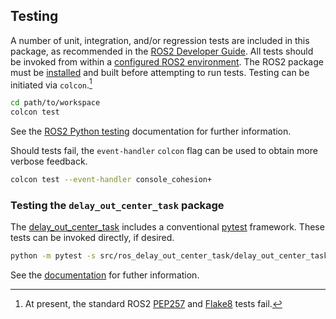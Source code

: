 <!-- License

Copyright 2022 Neuromechatronics Lab, Carnegie Mellon University (a.whit)

Contributors:
  a. whit. (nml@whit.contact)

This Source Code Form is subject to the terms of the Mozilla Public
License, v. 2.0. If a copy of the MPL was not distributed with this
file, You can obtain one at https://mozilla.org/MPL/2.0/.
-->

## Testing

A number of unit, integration, and/or regression tests are included in this 
package, as recommended in the [ROS2 Developer Guide]. All tests should be 
invoked from within a [configured ROS2 environment]. The ROS2 package must be 
[installed](doc/markdown/installation.md) and built before attempting to run 
tests. Testing can be initiated via `colcon`.[^failure]

[^failure]: At present, the standard ROS2 [PEP257] and [Flake8] tests fail.

```bash
cd path/to/workspace
colcon test
```

See the [ROS2 Python testing] documentation for further information.

Should tests fail, the `event-handler` `colcon` flag can be used to obtain more 
verbose feedback.

```bash
colcon test --event-handler console_cohesion+
```

### Testing the `delay_out_center_task` package

The [delay_out_center_task] includes a conventional [pytest] framework.  These tests
can be invoked directly, if desired.

```bash
python -m pytest -s src/ros_delay_out_center_task/delay_out_center_task
```

See the [documentation][delay_out_center_task] for futher information.

<!---------------------------------------------------------------------
   References
---------------------------------------------------------------------->

[Python path]: https://docs.python.org/3/tutorial/modules.html#the-module-search-path

[doctest]: https://docs.python.org/3/library/doctest.html

[ROS2]: https://docs.ros.org/en/humble/index.html


[pytest]: https://docs.pytest.org/


[configured ROS2 environment]: https://docs.ros.org/en/humble/Tutorials/Beginner-CLI-Tools/Configuring-ROS2-Environment.html

[ros2_environment]: https://docs.ros.org/en/humble/Tutorials/Beginner-CLI-Tools/Configuring-ROS2-Environment.html

[configure_ros2_environment]: https://docs.ros.org/en/humble/Tutorials/Configuring-ROS2-Environment.html


[ROS2 workspace]: https://docs.ros.org/en/humble/Tutorials/Beginner-Client-Libraries/Creating-A-Workspace/Creating-A-Workspace.html


[delay_out_center_task]: https://github.com/ricmua/delay_out_center_task


[ros2_developer_guide-testing]: https://docs.ros.org/en/humble/The-ROS2-Project/Contributing/Developer-Guide.html#testing

[ROS2 testing]: https://docs.ros.org/en/humble/Tutorials/Intermediate/Testing/Testing-Main.html#

[ros2_basic_python_tests]: https://docs.ros.org/en/humble/Tutorials/Intermediate/Testing/Python.html

[ROS2 Python testing]: https://docs.ros.org/en/humble/Tutorials/Intermediate/Testing/Python.html

[ROS2 Developer Guide]: https://docs.ros.org/en/humble/The-ROS2-Project/Contributing/Developer-Guide.html#testing

[PEP257]: https://peps.python.org/pep-0257/

[Flake8]: https://flake8.pycqa.org/en/latest/


